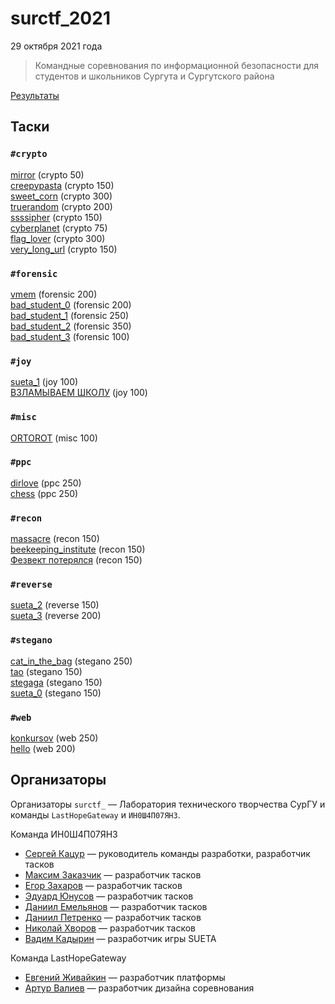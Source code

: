 # surctf_2021

29 октября 2021 года

>Командные соревнования по информационной безопасности для студентов и школьников Сургута и Сургутского района

[Результаты](SCOREBOARD.md)

## Таски

### `#crypto`
[mirror](tasks/MIRROR/) (crypto 50)  
[creepypasta](tasks/Creepypasta/) (crypto 150)  
[sweet_corn](tasks/sweet_corn/) (crypto 300)  
[truerandom](tasks/TrueRandom/) (crypto 200)  
[ssssipher](tasks/ssssipher/) (crypto 150)  
[cyberplanet](tasks/cyberplanet/) (crypto 75)  
[flag_lover](tasks/flag_lover/) (crypto 300)  
[very_long_url](tasks/very_long_url/) (crypto 150)  

### `#forensic`
[vmem](tasks/vmem/) (forensic 200)  
[bad_student_0](tasks/bad_student_0/) (forensic 200)  
[bad_student_1](tasks/bad_student_1/) (forensic 250)  
[bad_student_2](tasks/bad_student_2/) (forensic 350)  
[bad_student_3](tasks/bad_student_3/) (forensic 100)  

### `#joy`
[sueta_1](tasks/sueta_1/) (joy 100)  
[ВЗЛАМЫВАЕМ ШКОЛУ](tasks/vzlamivaem_shkolu/) (joy 100)  

### `#misc`
[ORTOROT](tasks/ORTOROT/) (misc 100)  

### `#ppc`
[dirlove](tasks/dirlove/) (ppc 250)  
[chess](tasks/chess/) (ppc 250)  

### `#recon`
[massacre](tasks/massacre/) (recon 150)  
[beekeeping_institute](tasks/vavelen/) (recon 150)  
[Фезвект потерялся](tasks/find_fezwect/) (recon 150)  

### `#reverse`
[sueta_2](tasks/sueta_2/) (reverse 150)  
[sueta_3](tasks/sueta_3/) (reverse 200)  

### `#stegano`
[cat_in_the_bag](tasks/cat%20in%20the%20bag/) (stegano 250)  
[tao](tasks/tao/) (stegano 150)  
[stegaga](tasks/stegaga/) (stegano 150)  
[sueta_0](tasks/sueta_0/) (stegano 150)  

### `#web`
[konkursov](tasks/konkursov/) (web 250)  
[hello](tasks/hello/) (web 200)  


## Организаторы

Организаторы `surctf_` — Лаборатория технического творчества СурГУ и команды `LastHopeGateway` и `ИН0Ш4П07ЯН3`.

Команда ИН0Ш4П07ЯН3

* [Сергей Кацур](https://github.com/richkats) — руководитель команды разработки, разработчик тасков
* [Максим Заказчик](https://github.com/s4lat) — разработчик тасков  
* [Егор Захаров](https://github.com/pigadoor) — разработчик тасков  
* [Эдуард Юнусов](https://github.com/Killllero0) — разработчик тасков  
* [Даниил Емельянов](https://github.com/fezwect) — разработчик тасков  
* [Даниил Петренко](https://github.com/bendermachine) — разработчик тасков  
* [Николай Хворов](https://github.com/nikolaus86) — разработчик тасков  
* [Вадим Кадырин](https://github.com/GalaxyShad) — разработчик игры SUETA  

Команда LastHopeGateway

* [Евгений Живайкин](https://github.com/EZhivaikin) — разработчик платформы
* [Артур Валиев](https://github.com/h0pedev) — разработчик дизайна соревнования
